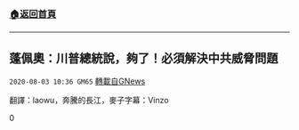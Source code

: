 ###  [:house:返回首頁](https://github.com/ourhimalayas/txt)
---

## 蓬佩奧：川普總統說，夠了！必須解決中共威脅問題
`2020-08-03 10:36 GM65` [轉載自GNews](https://gnews.org/zh-hant/284069/)

翻譯：laowu，奔騰的長江，麥子字幕：Vinzo
 
0

